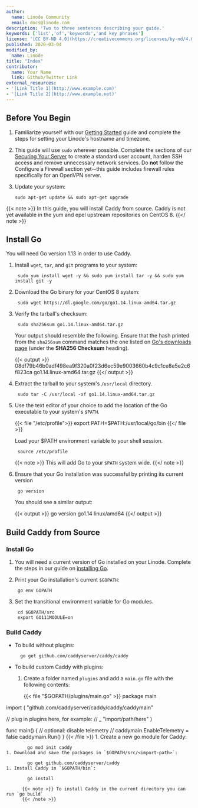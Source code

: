 ```yaml
---
author:
  name: Linode Community
  email: docs@linode.com
description: 'Two to three sentences describing your guide.'
keywords: ['list','of','keywords','and key phrases']
license: '[CC BY-ND 4.0](https://creativecommons.org/licenses/by-nd/4.0)'
published: 2020-03-04
modified_by:
  name: Linode
title: "Index"
contributor:
  name: Your Name
  link: Github/Twitter Link
external_resources:
- '[Link Title 1](http://www.example.com)'
- '[Link Title 2](http://www.example.net)'
---
```

## Before You Begin

1.  Familiarize yourself with our [Getting Started](/docs/getting-started/) guide and complete the steps for setting your Linode's hostname and timezone.

2.  This guide will use `sudo` wherever possible. Complete the sections of our [Securing Your Server](/docs/security/securing-your-server/) to create a standard user account, harden SSH access and remove unnecessary network services. Do **not** follow the Configure a Firewall section yet--this guide includes firewall rules specifically for an OpenVPN server.

3.  Update your system:

        sudo apt-get update && sudo apt-get upgrade

{{< note >}}
In this guide, you will install Caddy from source. Caddy is not yet available in the yum and epel upstream repositories on CentOS 8.
{{</ note >}}

## Install Go

You will need Go version 1.13 in order to use Caddy.

1. Install `wget`, `tar`, and `git` programs to your system:

        sudo yum install wget -y && sudo yum install tar -y && sudo yum install git -y

1. Download the Go binary for your CentOS 8 system:

        sudo wget https://dl.google.com/go/go1.14.linux-amd64.tar.gz

1. Verify the tarball's checksum:

        sudo sha256sum go1.14.linux-amd64.tar.gz

    Your output should resemble the following. Ensure that the hash printed from the `sha256sum` command matches the one listed on [Go's downloads page](https://golang.org/dl/) (under the **SHA256 Checksum** heading).

    {{< output >}}
08df79b46b0adf498ea9f320a0f23d6ec59e9003660b4c9c1ce8e5e2c6f823ca  go1.14.linux-amd64.tar.gz
    {{</ output >}}

1. Extract the tarball to your system's `/usr/local` directory.

        sudo tar -C /usr/local -xf go1.14.linux-amd64.tar.gz

1. Use the text editor of your choice to add the location of the Go executable to your system's `$PATH`.

    {{< file "/etc/profile">}}
export PATH=$PATH:/usr/local/go/bin
    {{</ file >}}

    Load your $PATH environment variable to your shell session.

        source /etc/profile

    {{< note >}}
This will add Go to your `$PATH` system wide.
    {{</ note >}}

1. Ensure that your Go installation was successful by printing its current version

        go version

    You should see a similar output:

      {{< output >}}
go version go1.14 linux/amd64
      {{</ output >}}

## Build Caddy from Source
### Install Go

1. You will need a current version of Go installed on your Linode. Complete the steps in our guide on [installing Go](/docs/development/go/install-go-on-ubuntu/).

1. Print your Go installation's current `$GOPATH`:

        go env GOPATH

1. Set the transitional environment variable for Go modules.

        cd $GOPATH/src
        export GO111MODULE=on

### Build Caddy

* To build without plugins:

        go get github.com/caddyserver/caddy/caddy

* To build custom Caddy with plugins:
    1. Create a folder named `plugins` and add a `main.go` file with the following contents:

        {{< file "$GOPATH/plugins/main.go" >}}
package main

import (
  "github.com/caddyserver/caddy/caddy/caddymain"

  // plug in plugins here, for example:
  // _ "import/path/here"
)

func main() {
  // optional: disable telemetry
  // caddymain.EnableTelemetry = false
  caddymain.Run()
}
    {{< /file >}}
    1. Create a new go module for Caddy:

            go mod init caddy
    1. Download and save the packages in `$GOPATH/src/<import-path>`:

            go get github.com/caddyserver/caddy
    1. Install Caddy in `$GOPATH/bin`:

            go install

          {{< note >}} To install Caddy in the current directory you can run `go build`
          {{< /note >}}